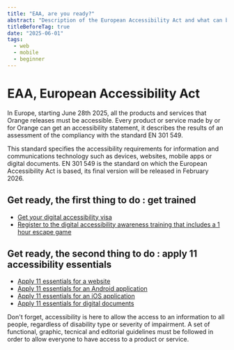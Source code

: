 ```yaml
---
title: "EAA, are you ready?"
abstract: "Description of the European Accessibility Act and what can be done by everone in Orange"
titleBeforeTag: true
date: "2025-06-01"
tags:
  - web
  - mobile
  - beginner
---
```


# EAA, European Accessibility Act
In Europe, starting June 28th 2025, all the products and services that Orange releases must be accessible.
Every product or service made by or for Orange can get an accessibility statement, it describes the results of an assessment of the compliancy with the standard EN 301 549. 

This standard specifies the accessibility requirements for information and communications technology such as devices, websites, mobile apps or digital documents. EN 301 549 is the standard on which the European Accessibility Act is based, its final version will be released in February 2026.

## Get ready, the first thing to do : get trained
- [Get your digital accessibility visa](https://orange.csod.com/ui/lms-learning-details/app/course/4be37d72-c183-4e44-b8e8-de112cb173d1)
- [Register to the digital accessibility awareness training that includes a 1 hour escape game](https://orange.csod.com/ui/lms-learning-details/app/event/92f6ad77-277a-41d6-a614-29a976cfbf64)


## Get ready, the second thing to do : apply 11 accessibility essentials
- [Apply 11 essentials for a website](https://a11y-guidelines.orange.com/en/web/essentials-checklist/)
- [Apply 11 essentials for an Android application](https://a11y-guidelines.orange.com/en/mobile/android/essentials-checklist/)
- [Apply 11 essentials for an iOS application](https://a11y-guidelines.orange.com/en/mobile/ios/essentials-checklist/)
- [Apply 11 essentials for digital documents](https://a11y-guidelines.orange.com/en/content-and-communication/essentials-checklist/)

Don't forget, accessibility is here to allow the access to an information to all people, regardless of disability type or severity of impairment.
A set of functional, graphic, tecnical and editorial guidelines must be followed in order to allow everyone to have access to a product or service.
